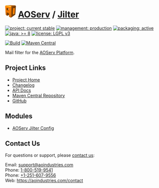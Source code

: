# [<img src="ao-logo.png" alt="AO Logo" width="35" height="40">](https://github.com/aoindustries) [AOServ](https://aoindustries.com/aoserv/) / [Jilter](https://github.com/aoindustries/aoserv-jilter)

[![project: current stable](https://aoindustries.com/ao-badges/project-current-stable.svg)](https://aoindustries.com/life-cycle#project-current-stable)
[![management: production](https://aoindustries.com/ao-badges/management-production.svg)](https://aoindustries.com/life-cycle#management-production)
[![packaging: active](https://aoindustries.com/ao-badges/packaging-active.svg)](https://aoindustries.com/life-cycle#packaging-active)  
[![java: &gt;= 8](https://aoindustries.com/ao-badges/java-8.svg)](https://docs.oracle.com/javase/8/docs/api/)
[![license: LGPL v3](https://aoindustries.com/ao-badges/license-lgpl-3.0.svg)](https://www.gnu.org/licenses/lgpl-3.0)

[![Build](https://github.com/aoindustries/aoserv-jilter/workflows/Build/badge.svg?branch=master)](https://github.com/aoindustries/aoserv-jilter/actions?query=workflow%3ABuild)
[![Maven Central](https://maven-badges.herokuapp.com/maven-central/com.aoindustries/aoserv-jilter/badge.svg)](https://maven-badges.herokuapp.com/maven-central/com.aoindustries/aoserv-jilter)

Mail filter for the [AOServ Platform](https://aoindustries.com/aoserv/).

## Project Links
* [Project Home](https://aoindustries.com/aoserv/jilter/)
* [Changelog](https://aoindustries.com/aoserv/jilter/changelog)
* [API Docs](https://aoindustries.com/aoserv/jilter/apidocs/)
* [Maven Central Repository](https://search.maven.org/artifact/com.aoindustries/aoserv-jilter)
* [GitHub](https://github.com/aoindustries/aoserv-jilter)

## Modules
* [AOServ Jilter Config](https://github.com/aoindustries/aoserv-jilter-config)

## Contact Us
For questions or support, please [contact us](https://aoindustries.com/contact):

Email: [support@aoindustries.com](mailto:support@aoindustries.com)  
Phone: [1-800-519-9541](tel:1-800-519-9541)  
Phone: [+1-251-607-9556](tel:+1-251-607-9556)  
Web: https://aoindustries.com/contact
